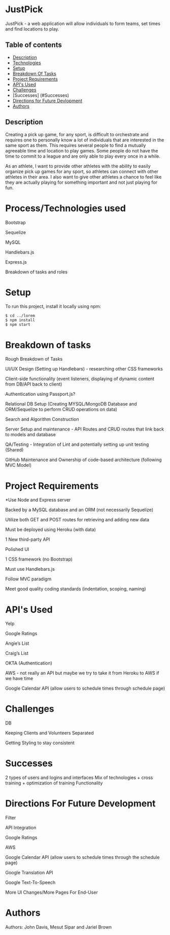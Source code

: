 # JustPick
JustPick - a web application will allow individuals to form teams, set times and find locations to play.

## Table of contents
* [Description](#Description)
* [Technologies](#technologies)
* [Setup](#setup)
* [Breakdown Of Tasks](#Breakdown-of-tasks)
* [Project Requirements](#Project-requirements)
* [API's Used](#API's-Used)
* [Challenges](#challenges)
* [Successes] (#Successes)
* [Directions for Future Devlopment](#directions-for-future-development)
* [Authors](#Authors)


## Description
Creating a pick up game, for any sport, is difficult to orchestrate and requires one to personally know a lot of individuals that are interested in the same sport as them. This requires several people to find a mutually agreeable time and location to play games. Some people do not have the time to commit to a league and are only able to play every once in a while.

As an athlete, I want to provide other athletes with the ability to easily organize pick up games for any sport, so athletes can connect with other athletes in their area. I also want to give other athletes a chance to feel like they are actually playing for something important and not just playing for fun.


# Process/Technologies used
Bootstrap

Sequelize

MySQL

Handlebars.js

Express.js

Breakdown of tasks and roles


# Setup
To run this project, install it locally using npm:

```
$ cd ../lorem
$ npm install
$ npm start
```
# Breakdown of tasks
Rough Breakdown of Tasks 

UI/UX Design (Setting up Handlebars) - researching other CSS frameworks 

Client-side functionality (event listeners, displaying of dynamic content from DB/API back to client) 

Authentication using Passport.js? 

Relational DB Setup (Creating MYSQL/MongoDB Database and ORM/Sequelize to perform CRUD operations on data) 

Search and Algorithm Construction 

Server Setup and maintenance - API Routes and CRUD routes that link back to models and database

QA/Testing - Integration of Lint and potentially setting up unit testing (Shared)

GitHub Maintenance and Ownership of code-based architecture (following MVC Model) 


# Project Requirements
*Use Node and Express server

Backed by a MySQL database and an ORM (not necessarily Sequelize)

Utilize both GET and POST routes for retrieving and adding new data

Must be deployed using Heroku (with data)

1 New third-party API

Polished UI

1 CSS framework (no Bootstrap) 

Must use Handlebars.js

Follow MVC paradigm

Meet good quality coding standards (indentation, scoping, naming)


# API's Used
Yelp

Google Ratings

Angie’s List

Craig’s List 

OKTA (Authentication)

AWS - not really an API but maybe we try to take it from Heroku to AWS if we have time

Google Calendar API (allow users to schedule times through schedule page)


# Challenges
DB 

Keeping Clients and Volunteers Separated

Getting Styling to stay consistent 

# Successes
2 types of users and logins and interfaces
Mix of technologies + cross training + optimization of training 
Functionality

# Directions For Future Development
Filter 

API Integration

Google Ratings

AWS 

Google Calendar API (allow users to schedule times through the schedule page)

Google Translation API

Google Text-To-Speech

More UI Changes/More Pages For End-User

# Authors 
Authors: John Davis, Mesut Sipar and Jariel Brown
